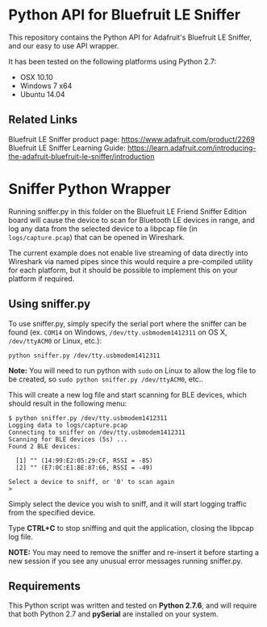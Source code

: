 # Python API for Bluefruit LE Sniffer 

This repository contains the Python API for Adafruit's Bluefruit LE Sniffer, and our easy to use API wrapper.

It has been tested on the following platforms using Python 2.7:

- OSX 10.10
- Windows 7 x64
- Ubuntu 14.04

## Related Links

Bluefruit LE Sniffer product page: https://www.adafruit.com/product/2269
Bluefruit LE Sniffer Learning Guide: https://learn.adafruit.com/introducing-the-adafruit-bluefruit-le-sniffer/introduction

# Sniffer Python Wrapper

Running sniffer.py in this folder on the Bluefruit LE Friend Sniffer Edition board will cause the device to scan for Bluetooth LE devices in range, and log any data from the selected device to a libpcap file (in `logs/capture.pcap`) that can be opened in Wireshark.

The current example does not enable live streaming of data directly into Wireshark via named pipes since this would require a pre-compiled utility for each platform, but it should be possible to implement this on your platform if required.


## Using sniffer.py

To use sniffer.py, simply specify the serial port where the sniffer can be found (ex. `COM14` on Windows, `/dev/tty.usbmodem1412311` on OS X, `/dev/ttyACM0` or Linux, etc.):

```
python sniffer.py /dev/tty.usbmodem1412311
```

**Note:** You will need to run python with `sudo` on Linux to allow the log file to be created, so `sudo python sniffer.py /dev/ttyACM0`, etc..

This will create a new log file and start scanning for BLE devices, which should result in the following menu:

```
$ python sniffer.py /dev/tty.usbmodem1412311
Logging data to logs/capture.pcap
Connecting to sniffer on /dev/tty.usbmodem1412311
Scanning for BLE devices (5s) ...
Found 2 BLE devices:

  [1] "" (14:99:E2:05:29:CF, RSSI = -85)
  [2] "" (E7:0C:E1:BE:87:66, RSSI = -49)

Select a device to sniff, or '0' to scan again
> 
```

Simply select the device you wish to sniff, and it will start logging traffic from the specified device.

Type **CTRL+C** to stop sniffing and quit the application, closing the libpcap log file.

**NOTE:** You may need to remove the sniffer and re-insert it before starting a new session if you see any unusual error messages running sniffer.py.

## Requirements

This Python script was written and tested on **Python 2.7.6**, and will require that both Python 2.7 and **pySerial** are installed on your system.
